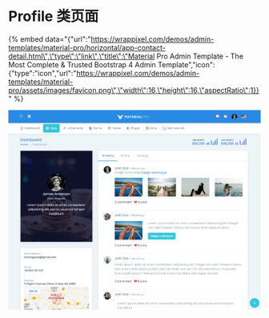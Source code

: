 # Profile 类页面

{% embed data="{\"url\":\"https://wrappixel.com/demos/admin-templates/material-pro/horizontal/app-contact-detail.html\",\"type\":\"link\",\"title\":\"Material Pro Admin Template - The Most Complete & Trusted Bootstrap 4 Admin Template\",\"icon\":{\"type\":\"icon\",\"url\":\"https://wrappixel.com/demos/admin-templates/material-pro/assets/images/favicon.png\",\"width\":16,\"height\":16,\"aspectRatio\":1}}" %}



![](../../.gitbook/assets/image%20%281%29.png)

